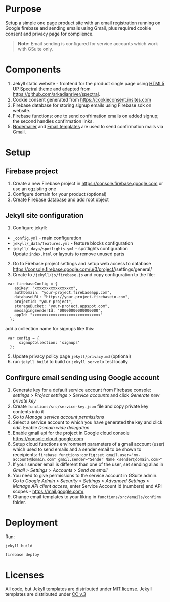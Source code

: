 # Purpose
Setup a simple one page product site with an email registration running on Google firebase and sending emails using Gmail, plus required cookie consent and privacy page for complience.
> **Note:** Email sending is configured for service accounts which work with GSuite only.   

# Components
1. Jekyll static website - frontend for the product single page using [HTML5 UP Spectral theme](http://html5up.net) and adapted from https://github.com/arkadianriver/spectral.
2. Cookie consent generated from https://cookieconsent.insites.com
3. Firebase database for storing signup emails using Firebase sdk on website.  
4. Firebase functions: one to send confrimation emails on added signup; the second handles confirmation links.
5. [Nodemailer](http://nodemailer.com) and [Email templates](https://email-templates.js.org) are used to send confirmation mails via Gmail.

# Setup 
## Firebase project 
1. Create a new Firebase project in https://console.firebase.google.com or use an egzisting one
2. Configure domain for your product (optional)
3. Create Firebase database and add root object


## Jekyll site configuration

1. Configure jekyll:
* `_config.yml` - main configuration
* `jekyll/_data/features.yml` - feature blocks configuration
* `jekyll/_daya/spotlights.yml` - spotlights configuration  
Update `index.html` or layouts to remove unused parts

2. Go to Firebase project settings and setup web access to database https://console.firebase.google.com/u/0/project/<your-project>/settings/general/
4. Create to `/jekyll/js/firebase.js` and copy configuration to the file:
```
 var firebaseConfig = {
    apiKey: "xxxxxxxxxxxxxxxxx",
    authDomain: "your-project.firebaseapp.com",
    databaseURL: "https://your-project.firebaseio.com",
    projectId: "your-project",
    storageBucket: "your-project.appspot.com",
    messagingSenderId: "00000000000000000",
    appId: "xxxxxxxxxxxxxxxxxxxxxxxxxxxxxx"
  };
```
add a collection name for signups like this: 
```
 var config = {
      signupCollection: 'signups'
  };
```
5. Update privacy policy page `jekyll/privacy.md` (optional)
6. run `jekyll build` to build or `jekyll serve` to test locally

## Confirgure email sending using Google account

1. Generate key for a default service account from Firebase console:
_settings > Project settings > Service accounts_ and click *Generate new private key*
2. Create `functions/src/service-key.json` file and copy private key contents into it
3. Go to *Manage service account permissions*
5. Select a service account to which you have generated the key and click *edit*. Enable *Domain wide delegation*
6. Enable gmail api for the project in Google cloud console https://console.cloud.google.com
7. Setup cloud functions environment parameters of a gmail account (user) which used to send emails and a sender email to be shown to receipients:
`firebase functions:config:set gmail.user="my-account@domain.com" gmail.sender="Sender Name <sender@domain.com>"`
8. If your sender email is different than one of the user, set sending  alias in *Gmail > Settings > Accounts > Send as email*
9. You need to give permissions to the service account in GSuite admin. Go to *Google Admin > Security > Settings > Advanced Settings > Manage API client access*, enter Service Account Id (numbers) and API scopes - https://mail.google.com/
10. Change email templates to your liking in `functions/src/emails/confirm` folder.

# Deployment

Run:
```
jekyll build

firebase deploy

```


# Licenses

All code, but Jekyll templates are distributed under [MIT license](../functions/LICENCE). Jekyll templates are distributed under [CC v.3](../jekyll/LICENSE.txt)
